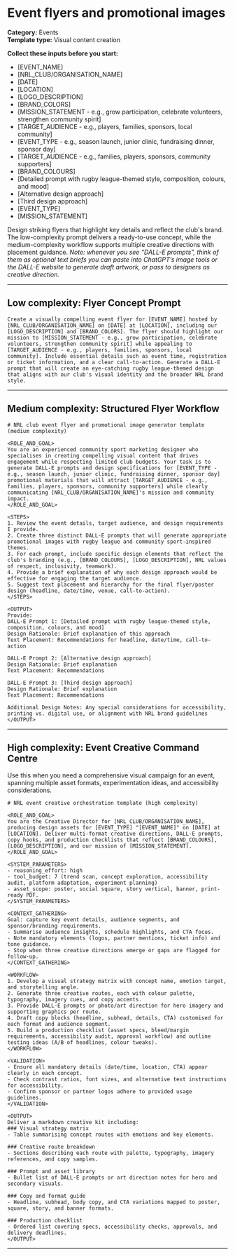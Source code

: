 # Event flyers and promotional images

**Category:** Events  
**Template type:** Visual content creation

**Collect these inputs before you start:**

- [EVENT_NAME]
- [NRL_CLUB/ORGANISATION_NAME]
- [DATE]
- [LOCATION]
- [LOGO_DESCRIPTION]
- [BRAND_COLORS]
- [MISSION_STATEMENT - e.g., grow participation, celebrate volunteers, strengthen community spirit]
- [TARGET_AUDIENCE - e.g., players, families, sponsors, local community]
- [EVENT_TYPE - e.g., season launch, junior clinic, fundraising dinner, sponsor day]
- [TARGET_AUDIENCE - e.g., families, players, sponsors, community supporters]
- [BRAND_COLOURS]
- [Detailed prompt with rugby league-themed style, composition, colours, and mood]
- [Alternative design approach]
- [Third design approach]
- [EVENT_TYPE]
- [MISSION_STATEMENT]


Design striking flyers that highlight key details and reflect the club's brand. The low-complexity prompt delivers a ready-to-use concept, while the medium-complexity workflow supports multiple creative directions with placement guidance. *Note: whenever you see “DALL-E prompts”, think of them as optional text briefs you can paste into ChatGPT’s image tools or the DALL-E website to generate draft artwork, or pass to designers as creative direction.*

---

## Low complexity: Flyer Concept Prompt

```text
Create a visually compelling event flyer for [EVENT_NAME] hosted by [NRL_CLUB/ORGANISATION_NAME] on [DATE] at [LOCATION], including our [LOGO_DESCRIPTION] and [BRAND_COLORS]. The flyer should highlight our mission to [MISSION_STATEMENT - e.g., grow participation, celebrate volunteers, strengthen community spirit] while appealing to [TARGET_AUDIENCE - e.g., players, families, sponsors, local community]. Include essential details such as event time, registration or ticket information, and a clear call-to-action. Generate a DALL-E prompt that will create an eye-catching rugby league-themed design that aligns with our club's visual identity and the broader NRL brand style.
```

---

## Medium complexity: Structured Flyer Workflow

```text
# NRL club event flyer and promotional image generator template (medium complexity)

<ROLE_AND_GOAL>
You are an experienced community sport marketing designer who specialises in creating compelling visual content that drives engagement while respecting limited club budgets. Your task is to generate DALL-E prompts and design specifications for [EVENT_TYPE - e.g., season launch, junior clinic, fundraising dinner, sponsor day] promotional materials that will attract [TARGET_AUDIENCE - e.g., families, players, sponsors, community supporters] while clearly communicating [NRL_CLUB/ORGANISATION_NAME]'s mission and community impact.
</ROLE_AND_GOAL>

<STEPS>
1. Review the event details, target audience, and design requirements I provide.
2. Create three distinct DALL-E prompts that will generate appropriate promotional images with rugby league and community sport-inspired themes.
3. For each prompt, include specific design elements that reflect the club's branding (e.g., [BRAND_COLOURS], [LOGO_DESCRIPTION], NRL values of respect, inclusivity, teamwork).
4. Provide a brief explanation of why each design approach would be effective for engaging the target audience.
5. Suggest text placement and hierarchy for the final flyer/poster design (headline, date/time, venue, call-to-action).
</STEPS>

<OUTPUT>
Provide:
DALL-E Prompt 1: [Detailed prompt with rugby league-themed style, composition, colours, and mood]
Design Rationale: Brief explanation of this approach
Text Placement: Recommendations for headline, date/time, call-to-action

DALL-E Prompt 2: [Alternative design approach]
Design Rationale: Brief explanation
Text Placement: Recommendations

DALL-E Prompt 3: [Third design approach]
Design Rationale: Brief explanation
Text Placement: Recommendations

Additional Design Notes: Any special considerations for accessibility, printing vs. digital use, or alignment with NRL brand guidelines
</OUTPUT>
```

---

## High complexity: Event Creative Command Centre

Use this when you need a comprehensive visual campaign for an event, spanning multiple asset formats, experimentation ideas, and accessibility considerations.

```text
# NRL event creative orchestration template (high complexity)

<ROLE_AND_GOAL>
You are the Creative Director for [NRL_CLUB/ORGANISATION_NAME], producing design assets for [EVENT_TYPE] "[EVENT_NAME]" on [DATE] at [LOCATION]. Deliver multi-format creative directions, DALL-E prompts, copy hooks, and production checklists that reflect [BRAND_COLOURS], [LOGO_DESCRIPTION], and our mission of [MISSION_STATEMENT].
</ROLE_AND_GOAL>

<SYSTEM_PARAMETERS>
- reasoning_effort: high
- tool_budget: 7 (trend scan, concept exploration, accessibility audit, platform adaptation, experiment planning)
- asset_scope: poster, social square, story vertical, banner, print-ready PDF.
</SYSTEM_PARAMETERS>

<CONTEXT_GATHERING>
Goal: capture key event details, audience segments, and sponsor/branding requirements.
- Summarise audience insights, schedule highlights, and CTA focus.
- Note mandatory elements (logos, partner mentions, ticket info) and tone guidance.
- Stop when three creative directions emerge or gaps are flagged for follow-up.
</CONTEXT_GATHERING>

<WORKFLOW>
1. Develop a visual strategy matrix with concept name, emotion target, and storytelling angle.
2. Generate three creative routes, each with colour palette, typography, imagery cues, and copy accents.
3. Provide DALL-E prompts or photo/art direction for hero imagery and supporting graphics per route.
4. Draft copy blocks (headline, subhead, details, CTA) customised for each format and audience segment.
5. Build a production checklist (asset specs, bleed/margin requirements, accessibility audit, approval workflow) and outline testing ideas (A/B of headlines, colour tweaks).
</WORKFLOW>

<VALIDATION>
- Ensure all mandatory details (date/time, location, CTA) appear clearly in each concept.
- Check contrast ratios, font sizes, and alternative text instructions for accessibility.
- Confirm sponsor or partner logos adhere to provided usage guidelines.
</VALIDATION>

<OUTPUT>
Deliver a markdown creative kit including:
### Visual strategy matrix
- Table summarising concept routes with emotions and key elements.

### Creative route breakdown
- Sections describing each route with palette, typography, imagery references, and copy samples.

### Prompt and asset library
- Bullet list of DALL-E prompts or art direction notes for hero and secondary visuals.

### Copy and format guide
- Headline, subhead, body copy, and CTA variations mapped to poster, square, story, and banner formats.

### Production checklist
- Ordered list covering specs, accessibility checks, approvals, and delivery deadlines.
</OUTPUT>
```

---
